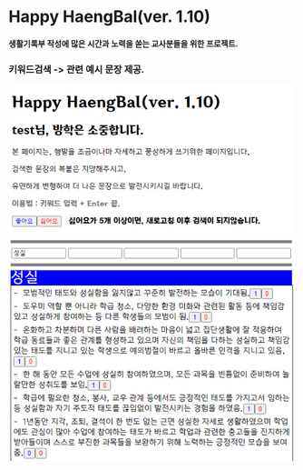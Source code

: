 # Happy HaengBal(ver. 1.10)

#### 생활기록부 작성에 많은 시간과 노력을 쏟는 교사분들을 위한 프로젝트.

### 키워드검색 -> 관련 예시 문장 제공.
![index Local](readme_imgs/index.png)
![example1 Local](readme_imgs/example1.png)
